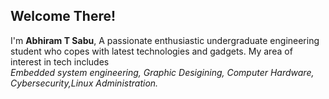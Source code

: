 ## Welcome There!
I'm **Abhiram T Sabu**, 
A passionate enthusiastic undergraduate engineering student who copes with latest
  technologies and gadgets.  My area of interest in tech includes   
*Embedded system engineering, Graphic Desigining, Computer Hardware,
Cybersecurity,Linux Administration.*
